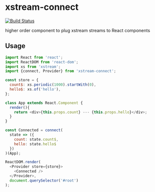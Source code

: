 # xstream-connect

[![Build Status](https://travis-ci.org/seracio/xstream-connect.svg?branch=master)](https://travis-ci.org/seracio/xstream-connect)

higher order component to plug xstream streams to React components

## Usage

```javascript
import React from 'react';
import ReactDOM from 'react-dom';
import xs from 'xstream';
import {connect, Provider} from 'xstream-connect';

const store = {
  count$: xs.periodic(1000).startWith(0),
  hello$: xs.of('hello'),
};

class App extends React.Component {
  render(){
    return <div>{this.props.count} --- {this.props.hello}</div>;
  }
}

const Connected = connect(
  state => ({
    count: state.count$,
    hello: state.hello$
  })
)(App);

ReactDOM.render(
  <Provider store={store}>
    <Connected />
  </Provider>,
  document.querySelector('#root')
);
```

